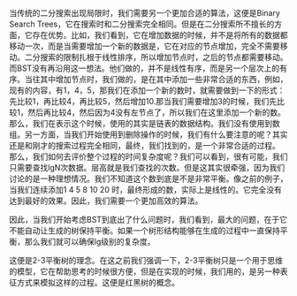 当传统的二分搜索出现局限时，我们需要另一个更加合适的算法，这便是Binary Search Trees，它在搜索时和二分搜索完全相同。但是在二分搜索所不擅长的方面，它存在优势。比如，我们看到，它在增加数据的时候，并不是将所有的数据都移动一次，而是当需要增加一个新的数据是，它在对应的节点增加，完全不需要移动。二分搜索的限制扎根于线性排序，所以增加节点时，之后的节点都需要移动。而BST没有再沿用这一想法。他们做的，并不是线性有序，而是另一个层次上的有序。当往其中增加节点时，我们做的，是在其中添加一些非常合适的东西，例如，现有的内容，有1，4，5，那我们在添加一个新的数时，就需要做到一下的形式：先比较1，再比较4，再比较5，然后增加10.那当我们需要增加3的时候，我们先比较1，然后再比较4，然后因为4没有左节点了，所以我们在这里添加一个新的数。那么，我们在表示这个时候，使用的其实是链表的数据结构。我们没有使用到数组。另一方面，当我们开始使用到删除操作的时候，我们有什么要注意的呢？其实还是和刚才的搜索过程完全相同，最终，我们找到的，是一个非常合适的过程。
那么，我们如何去评价整个过程的时间复杂度呢？我们可以看到，很有可能，我们只需要查找lgN次数据。层高就是我们查找的次数。但是这其实很牵强，因为我们讨论的是一种理想情况。我们不知道这个数到底是不是非常平衡。像之前的例子，当我们连续添加1 4 5 8 10  20 时，最终形成的数，实际上是线性的。它完全没有达到最好的效果。因此，我们需要一个更加高效的算法。

因此，当我们开始考虑BST到底出了什么问题时，我们看到，最大的问题，在于它不能自动让生成的树保持平衡。如果一个树形结构能够在生成的过程中一直保持平衡，那么我们就可以确保lg级别的复杂度。

这便是2-3平衡树的理念。在这之前我们强调一下，2-3平衡树只是一个用于思维的模型，它在帮助思考的时候很方便，但是在实现的时候，我们用的，是另一种表征方式来模拟这样的过程。这便是红黑树的概念。

